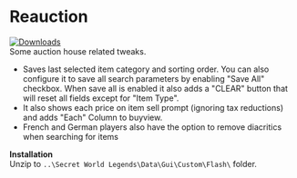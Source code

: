 # Reauction
[![Downloads](https://img.shields.io/github/downloads/SecretFox/Reauction/total)](https://github.com/SecretFox/Reauction/releases)  
Some auction house related tweaks.  
* Saves last selected item category and sorting order.
You can also configure it to save all search parameters by enabling "Save All" checkbox. When save all is enabled it also adds a "CLEAR" button that will reset all fields except for "Item Type".  
* It also shows each price on item sell prompt (ignoring tax reductions) and adds "Each" Column to buyview. 
* French and German players also have the option to remove diacritics when searching for items

**Installation**  
Unzip to `..\Secret World Legends\Data\Gui\Custom\Flash\` folder.
